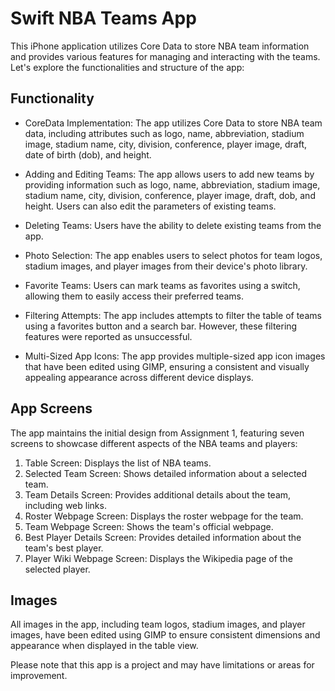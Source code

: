 # Swift NBA Teams App

This iPhone application utilizes Core Data to store NBA team information and provides various features for managing and interacting with the teams. Let's explore the functionalities and structure of the app:

## Functionality

- CoreData Implementation: The app utilizes Core Data to store NBA team data, including attributes such as logo, name, abbreviation, stadium image, stadium name, city, division, conference, player image, draft, date of birth (dob), and height.

- Adding and Editing Teams: The app allows users to add new teams by providing information such as logo, name, abbreviation, stadium image, stadium name, city, division, conference, player image, draft, dob, and height. Users can also edit the parameters of existing teams.

- Deleting Teams: Users have the ability to delete existing teams from the app.

- Photo Selection: The app enables users to select photos for team logos, stadium images, and player images from their device's photo library.

- Favorite Teams: Users can mark teams as favorites using a switch, allowing them to easily access their preferred teams.

- Filtering Attempts: The app includes attempts to filter the table of teams using a favorites button and a search bar. However, these filtering features were reported as unsuccessful.

- Multi-Sized App Icons: The app provides multiple-sized app icon images that have been edited using GIMP, ensuring a consistent and visually appealing appearance across different device displays.

## App Screens

The app maintains the initial design from Assignment 1, featuring seven screens to showcase different aspects of the NBA teams and players:

1. Table Screen: Displays the list of NBA teams.
2. Selected Team Screen: Shows detailed information about a selected team.
3. Team Details Screen: Provides additional details about the team, including web links.
4. Roster Webpage Screen: Displays the roster webpage for the team.
5. Team Webpage Screen: Shows the team's official webpage.
6. Best Player Details Screen: Provides detailed information about the team's best player.
7. Player Wiki Webpage Screen: Displays the Wikipedia page of the selected player.

## Images

All images in the app, including team logos, stadium images, and player images, have been edited using GIMP to ensure consistent dimensions and appearance when displayed in the table view.

Please note that this app is a project and may have limitations or areas for improvement.
